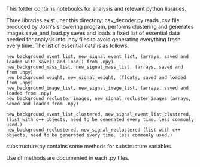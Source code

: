 This folder contains notebooks for analysis and relevant python libraries.

Three libraries exist uner this directory:
csv_decoder.py reads .csv file produced by Josh's showering program, performs clustering and generates images
save_and_load.py saves and loads a fixed list of essential data needed for analysis into .npy files to avoid generating everything fresh every time. The list of essential data is as follows:

	new_background_event_list, new_signal_event_list, (arrays, saved and loaded with save() and load() from .npy)
	new_background_mass_list, new_signal_mass_list, (arrays, saved and from .npy)
    new_background_weight, new_signal_weight, (floats, saved and loaded from .npy)
    new_background_image_list, new_signal_image_list, (arrays, saved and loaded from .npy)
    new_background_recluster_images, new_signal_recluster_images (arrays, saved and loaded from .npy)

	new_background_event_list_clustered, new_signal_event_list_clustered, (list with c++ objects, need to be generated every time. less commonly used.)
    new_background_reclustered, new_signal_reclustered (list with c++ objects, need to be generated every time. less commonly used.)
        
substructure.py contains some methods for substructure variables.

Use of methods are documented in each .py files.